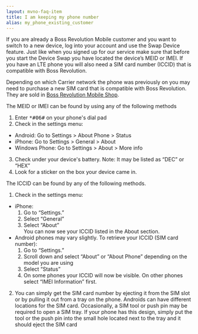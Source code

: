 ```yaml
---
layout: mvno-faq-item
title: I am keeping my phone number
alias: my_phone_existing_customer
---
```


If you are already a Boss Revolution Mobile customer and you want to switch to a new device, log into your account and use the Swap Device feature.  Just like when you signed up for our service make sure that before you start the Device Swap you have located the device’s MEID or IMEI.  If you have an LTE phone you will also need a SIM card number (ICCID) that is compatible with Boss Revolution.

Depending on which Carrier network the phone was previously on you may need to purchase a new SIM card that is compatible with Boss Revolution.  They are sold in <a href="http://mobilestore.mvnodepot.com/phones" target="\_blank">Boss Revolution Mobile Shop</a>.

The MEID or IMEI can be found by using any of the following methods

1. Enter <kbd>\*#06#</kbd> on your phone's dial pad
2. Check in the settings menu:
  * Android: Go to Settings > About Phone > Status
  * iPhone: Go to Settings > General > About
  * Windows Phone: Go to Settings > About > More info
3. Check under your device's battery. Note: It may be listed as “DEC” or “HEX”
4. Look for a sticker on the box your device came in.

The ICCID can be found by any of the following methods.

1. Check in the settings menu:
  * iPhone:
    1. Go to “Settings.”
    2. Select “General”
    3. Select “About”  
    You can now see your ICCID listed in the About section.
  * Android phones may vary slightly. To retrieve your ICCID (SIM card number):
    1. Go to “Settings.”
    2. Scroll down and select “About” or “About Phone” depending on the model you are using
    3. Select “Status”
    4. On some phones your ICCID will now be visible. On other phones select “IMEI Information” first.
2. You can simply get the SIM card number by ejecting it from the SIM slot or by pulling it out from a tray on the phone. Androids can have different locations for the SIM card. Occasionally, a SIM tool or push pin may be required to open a SIM tray. If your phone has this design, simply put the tool or the push pin into the small hole located next to the tray and it should eject the SIM card
